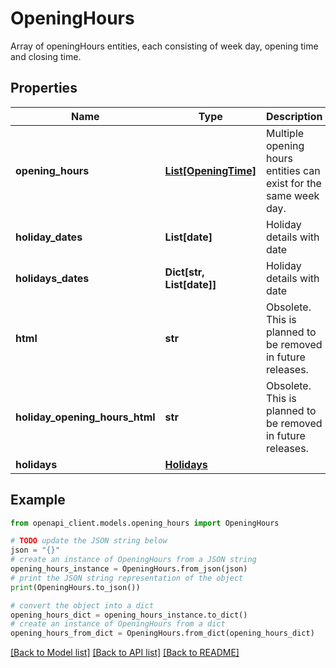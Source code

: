 # OpeningHours

Array of openingHours entities, each consisting of week day, opening time and closing time.

## Properties

Name | Type | Description | Notes
------------ | ------------- | ------------- | -------------
**opening_hours** | [**List[OpeningTime]**](OpeningTime.md) | Multiple opening hours entities can exist for the same week day. | 
**holiday_dates** | **List[date]** | Holiday details with date | [optional] 
**holidays_dates** | **Dict[str, List[date]]** | Holiday details with date | [optional] 
**html** | **str** | Obsolete. This is planned to be removed in future releases. | [optional] 
**holiday_opening_hours_html** | **str** | Obsolete. This is planned to be removed in future releases. | [optional] 
**holidays** | [**Holidays**](Holidays.md) |  | [optional] 

## Example

```python
from openapi_client.models.opening_hours import OpeningHours

# TODO update the JSON string below
json = "{}"
# create an instance of OpeningHours from a JSON string
opening_hours_instance = OpeningHours.from_json(json)
# print the JSON string representation of the object
print(OpeningHours.to_json())

# convert the object into a dict
opening_hours_dict = opening_hours_instance.to_dict()
# create an instance of OpeningHours from a dict
opening_hours_from_dict = OpeningHours.from_dict(opening_hours_dict)
```
[[Back to Model list]](../README.md#documentation-for-models) [[Back to API list]](../README.md#documentation-for-api-endpoints) [[Back to README]](../README.md)


